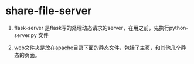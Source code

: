 # share-file-server

1. flask-server 是flask写的处理动态请求的server，在用之前，先执行python-server.py 文件

2. web文件夹是放在apache目录下面的静态文件，包括了主页，和其他几个静态的页面。

